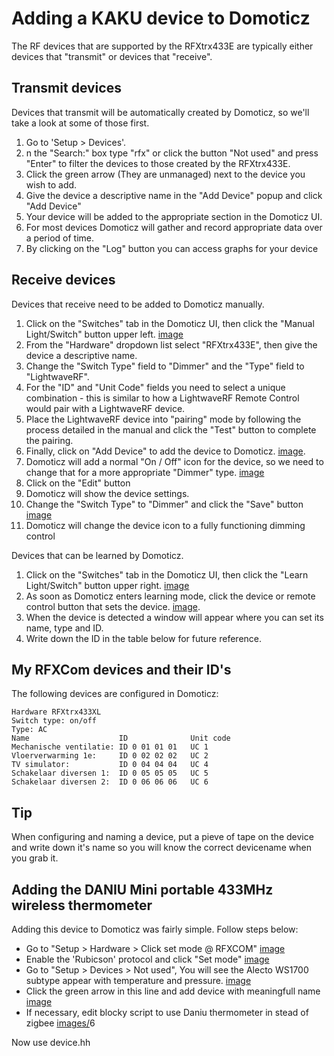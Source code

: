 # Adding a KAKU device to Domoticz

The RF devices that are supported by the RFXtrx433E are typically either devices that "transmit" or devices that "receive".

## Transmit devices

Devices that transmit will be automatically created by Domoticz, so we'll take a look at some of those first.

1. Go to 'Setup > Devices'.
2. n the "Search:" box type "rfx" or click the button "Not used" and press "Enter" to filter the devices to those created by the RFXtrx433E.
3. Click the green arrow (They are unmanaged) next to the device you wish to add.
4. Give the device a descriptive name in the "Add Device" popup and click "Add Device"
5. Your device will be added to the appropriate section in the Domoticz UI. 
6. For most devices Domoticz will gather and record appropriate data over a period of time.
7. By clicking on the "Log" button you can access graphs for your device

## Receive devices

Devices that receive need to be added to Domoticz manually.

1. Click on the "Switches" tab in the Domoticz UI, then click the "Manual Light/Switch" button upper left. [image](./images/Manual-add-Kaku-switch-screen.png)
2. From the "Hardware" dropdown list select "RFXtrx433E", then give the device a descriptive name.
3. Change the "Switch Type" field to "Dimmer" and the "Type" field to "LightwaveRF".
4. For the "ID" and "Unit Code" fields you need to select a unique combination - this is similar to how a LightwaveRF Remote Control would pair with a LightwaveRF device.
5. Place the LightwaveRF device into "pairing" mode by following the process detailed in the manual and click the "Test" button to complete the pairing.
6. Finally, click on "Add Device" to add the device to Domoticz. [image](./images/apnt-86_add_devices_from_rfxtrx433e_in_domoticz_10.png).
7. Domoticz will add a normal "On / Off" icon for the device, so we need to change that for a more appropriate "Dimmer" type. [image](./images/apnt-86_add_devices_from_rfxtrx433e_in_domoticz_11.png)
8. Click on the "Edit" button
9. Domoticz will show the device settings.
10. Change the "Switch Type" to "Dimmer" and click the "Save" button [image](./images/apnt-86_add_devices_from_rfxtrx433e_in_domoticz_13.png)
11. Domoticz will change the device icon to a fully functioning dimming control

Devices that can be learned by Domoticz.

1. Click on the "Switches" tab in the Domoticz UI, then click the "Learn Light/Switch" button upper right. [image](./images/Manual-add-Kaku-switch-screen.png)
2. As soon as Domoticz enters learning mode, click the device or remote control button that sets the device. [image](./images/kaku-learn-mode.png).
3. When the device is detected a window will appear where you can set its name, type and ID.
4. Write down the ID in the table below for future reference.

## My RFXCom devices and their ID's

The following devices are configured in Domoticz:
```
Hardware RFXtrx433XL
Switch type: on/off
Type: AC
Name                    ID              Unit code
Mechanische ventilatie: ID 0 01 01 01   UC 1
Vloerverwarming 1e:     ID 0 02 02 02   UC 2
TV simulator:           ID 0 04 04 04   UC 4
Schakelaar diversen 1:  ID 0 05 05 05   UC 5
Schakelaar diversen 2:  ID 0 06 06 06   UC 6
```
## Tip
When configuring and naming a device, put a pieve of tape on the device and write down it's name so you will know the correct devicename when you grab it.

## Adding the DANIU Mini portable 433MHz wireless thermometer

Adding this device to Domoticz was fairly simple. Follow steps below:

* Go to "Setup > Hardware > Click set mode @ RFXCOM" [image](images/Screenshotfrom2019-10-30-14-50-09.png)
* Enable the 'Rubicson' protocol and click "Set mode" [image](images/Screenshotfrom2019-10-30-14-50-55.png)
* Go to "Setup > Devices > Not used", You will see the Alecto WS1700 subtype appear with temperature and pressure. [image](images/Screenshotfrom2019-10-30-14-51-30.png)
* Click the green arrow in this line and add device with meaningfull name [image](images/Screenshotfrom2019-10-30-14-58-32.png)
* If necessary, edit blocky script to use Daniu thermometer in stead of zigbee
[images/](images/Screenshotfrom2019-10-30-15-01-33.png)6

Now use device.hh